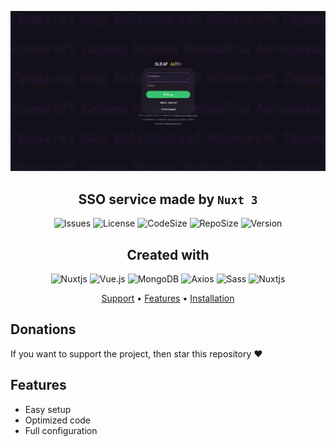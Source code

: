 <center>

![Icon](https://github.com/SolsticeLeaf/sso-auth/blob/master/.github/images/home.png?raw=true)

</center>

<h2 align="center">SSO service made by <code>Nuxt 3</code></h2>

<center>

![Issues](https://img.shields.io/github/issues/SolsticeLeaf/sso-auth?style=for-the-badge)
![License](https://img.shields.io/github/license/SolsticeLeaf/sso-auth?style=for-the-badge)
![CodeSize](https://img.shields.io/github/languages/code-size/SolsticeLeaf/sso-auth?style=for-the-badge)
![RepoSize](https://img.shields.io/github/repo-size/SolsticeLeaf/sso-auth?style=for-the-badge)
![Version](https://img.shields.io/github/package-json/v/SolsticeLeaf/sso-auth/master?style=for-the-badge)

</center>

<h2 align="center">
  Created with
</h2>

<center>

![Nuxtjs](https://img.shields.io/badge/Nuxt.js-3-00DC82?style=for-the-badge&logo=nuxtdotjs&logoColor=white)
![Vue.js](https://img.shields.io/badge/Vue.js-35495E?style=for-the-badge&logo=vuedotjs&logoColor=4FC08D)
![MongoDB](https://img.shields.io/badge/-MongoDB-13aa52?style=for-the-badge&logo=mongodb&logoColor=white)
![Axios](https://img.shields.io/badge/axios.js-854195?style=for-the-badge&logo=axios&logoColor=5A29E4)
![Sass](https://img.shields.io/badge/Sass-CC6699?style=for-the-badge&logo=Sass&logoColor=white)
![Nuxtjs](https://img.shields.io/badge/Visual%20Studio%20Code-007ACC?style=for-the-badge&logo=nuxtdotjs&logoColor=white)

</center>

<p align="center">
<a href="#support">Support</a> •
<a href="#features">Features</a> •
<a href="#installation">Installation</a>
</p>

## Donations

If you want to support the project, then
star this repository ♥

## Features

- Easy setup
- Optimized code
- Full configuration
